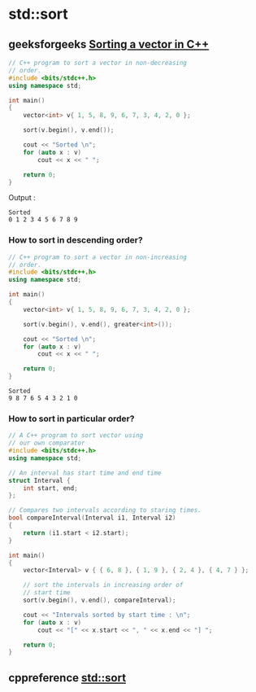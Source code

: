 # std::sort

## geeksforgeeks [Sorting a vector in C++](https://www.geeksforgeeks.org/sorting-a-vector-in-c/)

```c++
// C++ program to sort a vector in non-decreasing
// order.
#include <bits/stdc++.h>
using namespace std;

int main()
{
	vector<int> v{ 1, 5, 8, 9, 6, 7, 3, 4, 2, 0 };

	sort(v.begin(), v.end());

	cout << "Sorted \n";
	for (auto x : v)
		cout << x << " ";

	return 0;
}

```

Output :

```
Sorted 
0 1 2 3 4 5 6 7 8 9
```

### **How to sort in descending order?**

```C++
// C++ program to sort a vector in non-increasing
// order.
#include <bits/stdc++.h>
using namespace std;

int main()
{
	vector<int> v{ 1, 5, 8, 9, 6, 7, 3, 4, 2, 0 };

	sort(v.begin(), v.end(), greater<int>());

	cout << "Sorted \n";
	for (auto x : v)
		cout << x << " ";

	return 0;
}

```

```
Sorted 
9 8 7 6 5 4 3 2 1 0 
```



### **How to sort in particular order?**

```c++
// A C++ program to sort vector using
// our own comparator
#include <bits/stdc++.h>
using namespace std;

// An interval has start time and end time
struct Interval {
	int start, end;
};

// Compares two intervals according to staring times.
bool compareInterval(Interval i1, Interval i2)
{
	return (i1.start < i2.start);
}

int main()
{
	vector<Interval> v { { 6, 8 }, { 1, 9 }, { 2, 4 }, { 4, 7 } };

	// sort the intervals in increasing order of
	// start time
	sort(v.begin(), v.end(), compareInterval);

	cout << "Intervals sorted by start time : \n";
	for (auto x : v)
		cout << "[" << x.start << ", " << x.end << "] ";

	return 0;
}

```



## cppreference [std::sort](https://en.cppreference.com/w/cpp/algorithm/sort)